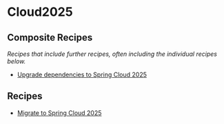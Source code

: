 # Cloud2025

## Composite Recipes

_Recipes that include further recipes, often including the individual recipes below._

* [Upgrade dependencies to Spring Cloud 2025](./dependencyupgrades.md)

## Recipes

* [Migrate to Spring Cloud 2025](./upgradespringcloud_2025.md)


